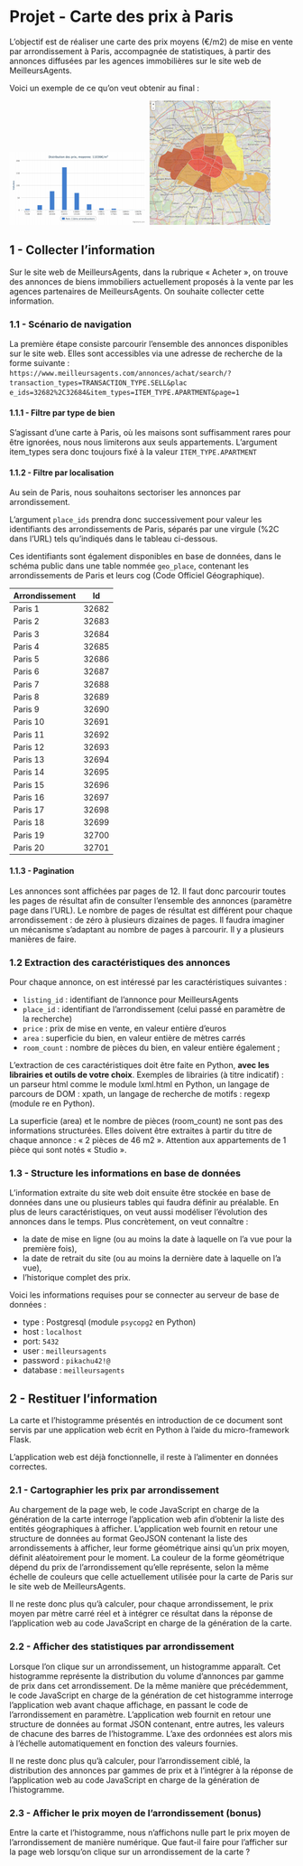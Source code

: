 # Projet - Carte des prix à Paris 

L’objectif est de réaliser une carte des prix moyens (€/m2) de mise en vente par arrondissement à Paris, accompagnée de statistiques, à partir des annonces diffusées par les agences immobilières sur le site web de MeilleursAgents. 

Voici un exemple de ce qu’on veut obtenir au final : 

![image 2](pricemap/img/image2.png)
![image 1](pricemap/img/image1.png)

## 1 - Collecter l’information 

Sur le site web de MeilleursAgents, dans la rubrique « Acheter », on trouve des annonces de biens immobiliers actuellement proposés à la vente par les agences partenaires de MeilleursAgents. On souhaite collecter cette information.

### 1.1 - Scénario de navigation 

La première étape consiste parcourir l’ensemble des annonces disponibles sur le site web. Elles sont accessibles via une adresse de recherche de la forme suivante : 
`https://www.meilleursagents.com/annonces/achat/search/?transaction_types=TRANSACTION_TYPE.SELL&plac e_ids=32682%2C32684&item_types=ITEM_TYPE.APARTMENT&page=1 `

#### 1.1.1 - Filtre par type de bien 

S’agissant d’une carte à Paris, où les maisons sont suffisamment rares pour être ignorées, nous nous limiterons aux seuls appartements. L’argument item_types sera donc toujours fixé à la valeur `ITEM_TYPE.APARTMENT` 

#### 1.1.2 -  Filtre par localisation 

Au sein de Paris, nous souhaitons sectoriser les annonces par arrondissement.

L’argument `place_ids` prendra donc successivement pour valeur les identifiants des arrondissements de Paris, séparés par une virgule (%2C dans l’URL) tels qu’indiqués dans le tableau ci-dessous. 

Ces identifiants sont également disponibles en base de données, dans le schéma public dans une table nommée `geo_place`, contenant les arrondissements de Paris et leurs cog (Code Officiel Géographique). 

| Arrondissement | Id |
| ------- | ----------|
| Paris 1 | 32682 |
| Paris 2 | 32683 |
| Paris 3 | 32684 |
| Paris 4 | 32685 |
| Paris 5 | 32686 |
| Paris 6 | 32687 |
| Paris 7 | 32688 |
| Paris 8 | 32689 |
| Paris 9 | 32690|
| Paris 10 | 32691 |
| Paris 11 | 32692 |
| Paris 12 | 32693 |
| Paris 13 | 32694 |
| Paris 14 | 32695 |
| Paris 15 | 32696 |
| Paris 16 | 32697 |
| Paris 17 | 32698 |
| Paris 18 | 32699 |
| Paris 19 | 32700 |
| Paris 20 | 32701 |


#### 1.1.3 - Pagination 

Les annonces sont affichées par pages de 12. Il faut donc parcourir toutes les pages de résultat afin de consulter l’ensemble des annonces (paramètre page dans l’URL). 
Le nombre de pages de résultat est différent pour chaque arrondissement : de zéro à plusieurs dizaines de pages. Il faudra imaginer un mécanisme s’adaptant au nombre de pages à parcourir. Il y a plusieurs manières de faire. 

### 1.2 Extraction des caractéristiques des annonces 

Pour chaque annonce, on est intéressé par les caractéristiques suivantes : 
- `listing_id` : identifiant de l’annonce pour MeilleursAgents 
- `place_id` : identifiant de l’arrondissement (celui passé en paramètre de la recherche)
- `price` : prix de mise en vente, en valeur entière d’euros 
- `area` : superficie du bien, en valeur entière de mètres carrés 
- `room_count` : nombre de pièces du bien, en valeur entière également ; 

L’extraction de ces caractéristiques doit être faite en Python, **avec les librairies et outils de votre choix**.
Exemples de librairies (à titre indicatif) : un parseur html comme le module lxml.html en Python, un langage de parcours de DOM : xpath, un langage de recherche de motifs : regexp (module re en Python). 

La superficie (area) et le nombre de pièces (room_count) ne sont pas des informations structurées. Elles doivent être extraites à partir du titre de chaque annonce : « 2 pièces de 46 m2 ». Attention aux appartements de 1 pièce qui sont notés « Studio ». 

### 1.3 - Structure les informations en base de données

L’information extraite du site web doit ensuite être stockée en base de données dans une ou plusieurs tables qui faudra définir au préalable. 
En plus de leurs caractéristiques, on veut aussi modéliser l’évolution des annonces dans le temps. Plus concrètement, on veut connaître : 

- la date de mise en ligne (ou au moins la date à laquelle on l’a vue pour la première fois),
- la date de retrait du site (ou au moins la dernière date à laquelle on l’a vue),
- l’historique complet des prix. 

Voici les informations requises pour se connecter au serveur de base de données : 

- type : Postgresql (module `psycopg2` en Python) 
- host : `localhost` 
- port: `5432` 
- user : `meilleursagents` 
- password : `pikachu42!@`
- database : `meilleursagents` 

## 2 - Restituer l’information 

La carte et l’histogramme présentés en introduction de ce document sont servis par une application web écrit en Python à l’aide du micro-framework Flask. 

L’application web est déjà fonctionnelle, il reste à l’alimenter en données correctes. 

### 2.1 - Cartographier les prix par arrondissement 

Au chargement de la page web, le code JavaScript en charge de la génération de la carte interroge l’application web afin d’obtenir la liste des entités géographiques à afficher. L’application web fournit en retour une structure de données au format GeoJSON contenant la liste des arrondissements à afficher, leur forme géométrique ainsi qu’un prix moyen, définit aléatoirement pour le moment. La couleur de la forme géométrique dépend du prix de l’arrondissement qu’elle représente, selon la même échelle de couleurs que celle actuellement utilisée pour la carte de Paris sur le site web de MeilleursAgents. 

Il ne reste donc plus qu’à calculer, pour chaque arrondissement, le prix moyen par mètre carré réel et à intégrer ce résultat dans la réponse de l’application web au code JavaScript en charge de la génération de la carte. 

### 2.2 - Afficher des statistiques par arrondissement 

Lorsque l’on clique sur un arrondissement, un histogramme apparaît. Cet histogramme représente la distribution du volume d’annonces par gamme de prix dans cet arrondissement. De la même manière que précédemment, le code JavaScript en charge de la génération de cet histogramme interroge l’application web avant chaque affichage, en passant le code de l’arrondissement en paramètre. L’application web fournit en retour une structure de données au format JSON contenant, entre autres, les valeurs de chacune des barres de l’histogramme. L’axe des ordonnées est alors mis à l’échelle automatiquement en fonction des valeurs fournies. 

Il ne reste donc plus qu’à calculer, pour l’arrondissement ciblé, la distribution des annonces par gammes de prix et à l’intégrer à la réponse de l’application web au code JavaScript en charge de la génération de l’histogramme. 

### 2.3 - Afficher le prix moyen de l’arrondissement (bonus) 

Entre la carte et l’histogramme, nous n’affichons nulle part le prix moyen de l’arrondissement de manière numérique. Que faut-il faire pour l’afficher sur la page web lorsqu’on clique sur un arrondissement de la carte ?

